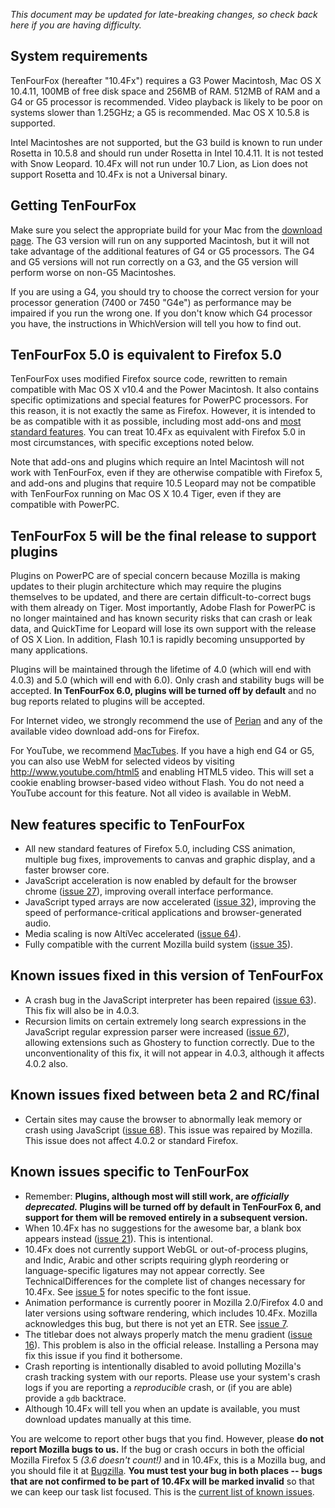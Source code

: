 _This document may be updated for late-breaking changes, so check back here if you are having difficulty._

## System requirements ##

TenFourFox (hereafter "10.4Fx") requires a G3 Power Macintosh, Mac OS X 10.4.11, 100MB of free disk space and 256MB of RAM. 512MB of RAM and a G4 or G5 processor is recommended. Video playback is likely to be poor on systems slower than 1.25GHz; a G5 is recommended. Mac OS X 10.5.8 is supported.

Intel Macintoshes are not supported, but the G3 build is known to run under Rosetta in 10.5.8 and should run under Rosetta in Intel 10.4.11. It is not tested with Snow Leopard. 10.4Fx will not run under 10.7 Lion, as Lion does not support Rosetta and 10.4Fx is not a Universal binary.

## Getting TenFourFox ##

Make sure you select the appropriate build for your Mac from the [download page](http://www.tenfourfox.com/). The G3 version will run on any supported Macintosh, but it will not take advantage of the additional features of G4 or G5 processors. The G4 and G5 versions will not run correctly on a G3, and the G5 version will perform worse on non-G5 Macintoshes.

If you are using a G4, you should try to choose the correct version for your processor generation (7400 or 7450 "G4e") as performance may be impaired if you run the wrong one. If you don't know which G4 processor you have, the instructions in WhichVersion will tell you how to find out.

## TenFourFox 5.0 is equivalent to Firefox 5.0 ##

TenFourFox uses modified Firefox source code, rewritten to remain compatible with Mac OS X v10.4 and the Power Macintosh. It also contains specific optimizations and special features for PowerPC processors. For this reason, it is not exactly the same as Firefox. However, it is intended to be as compatible with it as possible, including most add-ons and [most standard features](TechnicalDifferences.md). You can treat 10.4Fx as equivalent with Firefox 5.0 in most circumstances, with specific exceptions noted below.

Note that add-ons and plugins which require an Intel Macintosh will not work with TenFourFox, even if they are otherwise compatible with Firefox 5, and add-ons and plugins that require 10.5 Leopard may not be compatible with TenFourFox running on Mac OS X 10.4 Tiger, even if they are compatible with PowerPC.

## TenFourFox 5 will be the final release to support plugins ##

Plugins on PowerPC are of special concern because Mozilla is making updates to their plugin architecture which may require the plugins themselves to be updated, and there are certain difficult-to-correct bugs with them already on Tiger. Most importantly, Adobe Flash for PowerPC is no longer maintained and has known security risks that can crash or leak data, and QuickTime for Leopard will lose its own support with the release of OS X Lion. In addition, Flash 10.1 is rapidly becoming unsupported by many applications.

Plugins will be maintained through the lifetime of 4.0 (which will end with 4.0.3) and 5.0 (which will end with 6.0). Only crash and stability bugs will be accepted. **In TenFourFox 6.0, plugins will be turned off by default** and no bug reports related to plugins will be accepted.

For Internet video, we strongly recommend the use of [Perian](http://www.perian.org/) and any of the available video download add-ons for Firefox.

For YouTube, we recommend [MacTubes](http://macapps.web.infoseek.co.jp/mactubes/index_en.html). If you have a high end G4 or G5, you can also use WebM for selected videos by visiting http://www.youtube.com/html5 and enabling HTML5 video. This will set a cookie enabling browser-based video without Flash. You do not need a YouTube account for this feature. Not all video is available in WebM.

## New features specific to TenFourFox ##

  * All new standard features of Firefox 5.0, including CSS animation, multiple bug fixes, improvements to canvas and graphic display, and a faster browser core.
  * JavaScript acceleration is now enabled by default for the browser chrome ([issue 27](https://code.google.com/p/tenfourfox/issues/detail?id=27)), improving overall interface performance.
  * JavaScript typed arrays are now accelerated ([issue 32](https://code.google.com/p/tenfourfox/issues/detail?id=32)), improving the speed of performance-critical applications and browser-generated audio.
  * Media scaling is now AltiVec accelerated ([issue 64](https://code.google.com/p/tenfourfox/issues/detail?id=64)).
  * Fully compatible with the current Mozilla build system ([issue 35](https://code.google.com/p/tenfourfox/issues/detail?id=35)).

## Known issues fixed in this version of TenFourFox ##

  * A crash bug in the JavaScript interpreter has been repaired ([issue 63](https://code.google.com/p/tenfourfox/issues/detail?id=63)). This fix will also be in 4.0.3.
  * Recursion limits on certain extremely long search expressions in the JavaScript regular expression parser were increased ([issue 67](https://code.google.com/p/tenfourfox/issues/detail?id=67)), allowing extensions such as Ghostery to function correctly. Due to the unconventionality of this fix, it will not appear in 4.0.3, although it affects 4.0.2 also.

## Known issues fixed between beta 2 and RC/final ##

  * Certain sites may cause the browser to abnormally leak memory or crash using JavaScript ([issue 68](https://code.google.com/p/tenfourfox/issues/detail?id=68)). This issue was repaired by Mozilla. This issue does not affect 4.0.2 or standard Firefox.

## Known issues specific to TenFourFox ##

  * Remember: **Plugins, although most will still work, are _officially deprecated._ Plugins will be turned off by default in TenFourFox 6, and support for them will be removed entirely in a subsequent version.**
  * When 10.4Fx has no suggestions for the awesome bar, a blank box appears instead ([issue 21](https://code.google.com/p/tenfourfox/issues/detail?id=21)). This is intentional.
  * 10.4Fx does not currently support WebGL or out-of-process plugins, and Indic, Arabic and other scripts requiring glyph reordering or language-specific ligatures may not appear correctly. See TechnicalDifferences for the complete list of changes necessary for 10.4Fx. See [issue 5](https://code.google.com/p/tenfourfox/issues/detail?id=5) for notes specific to the font issue.
  * Animation performance is currently poorer in Mozilla 2.0/Firefox 4.0 and later versions using software rendering, which includes 10.4Fx. Mozilla acknowledges this bug, but there is not yet an ETR. See [issue 7](https://code.google.com/p/tenfourfox/issues/detail?id=7).
  * The titlebar does not always properly match the menu gradient ([issue 16](https://code.google.com/p/tenfourfox/issues/detail?id=16)). This problem is also in the official release. Installing a Persona may fix this issue if you find it bothersome.
  * Crash reporting is intentionally disabled to avoid polluting Mozilla's crash tracking system with our reports. Please use your system's crash logs if you are reporting a _reproducible_ crash, or (if you are able) provide a `gdb` backtrace.
  * Although 10.4Fx will tell you when an update is available, you must download updates manually at this time.

You are welcome to report other bugs that you find. However, please **do not report Mozilla bugs to us.** If the bug or crash occurs in both the official Mozilla Firefox 5 _(3.6 doesn't count!)_ and in 10.4Fx, this is a Mozilla bug, and you should file it at [Bugzilla](http://bugzilla.mozilla.org/). **You must test your bug in both places -- bugs that are not confirmed to be part of 10.4Fx will be marked invalid** so that we can keep our task list focused. This is the [current list of known issues](http://code.google.com/p/tenfourfox/issues/list).